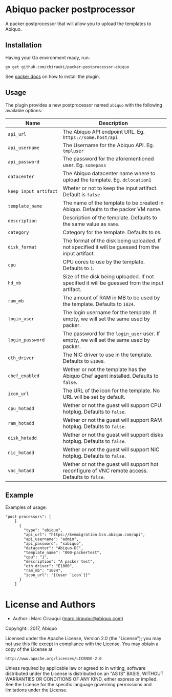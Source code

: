 # Abiquo packer postprocessor

A packer postprocessor that will allow you to upload the templates to Abiquo.

## Installation

Having your Go environment ready, run:

```
go get github.com/chirauki/packer-postprocessor-abiquo
```

See [packer docs](https://www.packer.io/docs/extending/plugins.html) on how to install the plugin.

## Usage

The plugin provides a new postprocessor named `abiquo` with the following available options:

| Name                          | Description                                                    |
|-------------------------------|----------------------------------------------------------------|
| `api_url`                     | The Abiquo API endpoint URL. Eg. `https://some.host/api` |
| `api_username`                | The Username for the Abiquo API. Eg. `tmpluser` |
| `api_password`                | The password for the aforementioned user. Eg. `somepass` |
| `datacenter`                  | The Abiquo datacenter name where to upload the template. Eg. `dclocation1` |
| `keep_input_artifact`         | Wheter or not to keep the input artifact. Default is `false` |
| `template_name`               | The name of the template to be created in Abiquo. Defaults to the packer VM name. |
| `description`                 | Description of the template. Defaults to the same value as `name`. |
| `category`                    | Category for the template. Defaults to `OS`. |
| `disk_format`                 | The format of the disk being uploaded. If not specified it will be guessed from the input artifact. |
| `cpu`                         | CPU cores to use by the template. Defaults to `1`. |
| `hd_mb`                       | Size of the disk being uploaded. If not specified it will be guessed from the input artifact. |
| `ram_mb`                      | The amount of RAM in MB to be used by the template. Defaults to `1024`. |
| `login_user`                  | The login username for the template. If empty, we will set the same used by packer. |
| `login_password`              | The password for the `login_user` user. If empty, we will set the same used by packer. |
| `eth_driver`                  | The NIC driver to use in the template. Defaults to `E1000`. |
| `chef_enabled`                | Wether or not the template has the Abiquo Chef agent installed. Defaults to `false`. |
| `icon_url`                    | The URL of the icon for the template. No URL will be set by default. |
| `cpu_hotadd`                  | Wether or not the guest will support CPU hotplug. Defaults to `false`. |
| `ram_hotadd`                  | Wether or not the guest will support RAM hotplug. Defaults to `false`. |
| `disk_hotadd`                 | Wether or not the guest will support disks hotplug. Defaults to `false`. |
| `nic_hotadd`                  | Wether or not the guest will support NIC hotplug. Defaults to `false`. |
| `vnc_hotadd`                  | Wether or not the guest will support hot reconfigure of VNC remote access. Defaults to `false`. |

## Example

Examples of usage:

```
"post-processors": [
    [
      {
        "type": "abiquo",
        "api_url": "https://kvmmigration.bcn.abiquo.com/api",
        "api_username": "admin",
        "api_password": "xabiquo",
        "datacenter": "Abiquo-DC",
        "template_name": "000-packertest",
        "cpu": "1",
        "description": "A packer test",
        "eth_driver": "E1000",
        "ram_mb": "1024",
        "icon_url": "{{user `icon`}}"
      }
    ]
```

# License and Authors

* Author:: Marc Cirauqui (marc.cirauqui@abiquo.com)

Copyright:: 2017, Abiquo

Licensed under the Apache License, Version 2.0 (the "License");
you may not use this file except in compliance with the License.
You may obtain a copy of the License at

    http://www.apache.org/licenses/LICENSE-2.0

Unless required by applicable law or agreed to in writing, software
distributed under the License is distributed on an "AS IS" BASIS,
WITHOUT WARRANTIES OR CONDITIONS OF ANY KIND, either express or implied.
See the License for the specific language governing permissions and
limitations under the License.
